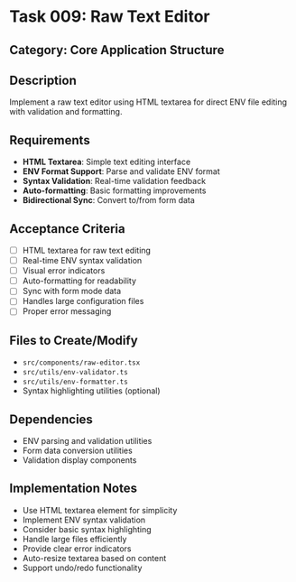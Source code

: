 # Task 009: Raw Text Editor

## Category: Core Application Structure

## Description
Implement a raw text editor using HTML textarea for direct ENV file editing with validation and formatting.

## Requirements
- **HTML Textarea**: Simple text editing interface
- **ENV Format Support**: Parse and validate ENV format
- **Syntax Validation**: Real-time validation feedback
- **Auto-formatting**: Basic formatting improvements
- **Bidirectional Sync**: Convert to/from form data

## Acceptance Criteria
- [ ] HTML textarea for raw text editing
- [ ] Real-time ENV syntax validation
- [ ] Visual error indicators
- [ ] Auto-formatting for readability
- [ ] Sync with form mode data
- [ ] Handles large configuration files
- [ ] Proper error messaging

## Files to Create/Modify
- `src/components/raw-editor.tsx`
- `src/utils/env-validator.ts`
- `src/utils/env-formatter.ts`
- Syntax highlighting utilities (optional)

## Dependencies
- ENV parsing and validation utilities
- Form data conversion utilities
- Validation display components

## Implementation Notes
- Use HTML textarea element for simplicity
- Implement ENV syntax validation
- Consider basic syntax highlighting
- Handle large files efficiently
- Provide clear error indicators
- Auto-resize textarea based on content
- Support undo/redo functionality
